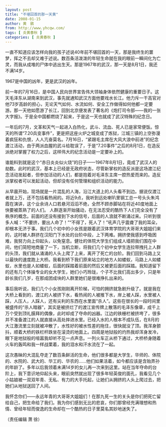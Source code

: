 ```yaml
---
layout: post
title: "不堪回首的那一天黄"
date: 2008-01-15
author: 黄　鹂
from: http://www.yhcqw.com/
tags: [ 炎黄春秋 ]
categories: [ 炎黄春秋 ]
---
```





一直不知道应该怎样向我的孩子述说40年前不堪回首的一天，那是我终生的噩梦，挥之不去却又难于述说。数百条活泼泼的年轻生命就在我的眼前一瞬间化为亡灵，而我从成堆的尸体中逃出生天。那是1967年的武汉，那一天是8月1日，我还不满14岁。

1967是中国的凶年，更是武汉的凶年。


前一年的7月16日，是中国人民向世界宣告伟大领袖身体依然健康的重要日子。这天毛泽东从湖南来到武汉，事先就通知武汉方面他要戏水长江。他力斥一干高官对他73岁高龄的担心，无论天气如何、水流如何、安全工作做得如何他都一定要游。那一天他如愿游了长江，回到北京便发表了著名的《炮打司令部——我的一张大字报》。于是全中国都燃烧了起来，于是这一天也就成了武汉特殊的纪念日。


一年后的7月，文革和天气一起进入白热化，武斗、流血、死人已是家常便饭。惊天的所谓“7.20兵变事件”，更是把这座火炉之城变成了炼狱，江城三镇的上空弥漫着疯狂和仇恨，人人亢奋莫名。7月16日，“紧跟毛主席在大风大浪中前进”的纪念渡江活动，由于两派血腥的武斗给耽误了，于是“7.20事件”之后的8月1日，在造反派绝对掌握了权力之后，这样伟大的纪念活动是一定要补上的。


谁能料到就是这个“赤日炎炎似火烧”的日子——1967年8月1日，竟成了武汉人的劫数。此时的武汉，基本上已经是无政府状态，尽管新掌权的造反派是这场渡江纪念活动发起者，但参加活动的人们，都是抱着对毛泽东主席一腔热爱而来的。造反派掌权者可以发起活动，但却没有任何管理和组织活动的能力。


从早晨开始，现场就是一片混乱的人海，沿江大道上的人头看不到边。据说仅渡江者就上万，还不包括看热闹的。将近9点，我听到远处喇叭里钢工总一号头头朱鸿霞在演讲，这个业余诗人口若悬河滔滔不绝，全然不顾赤脚站在将近40度地面上快要被蒸熟了的人们。 
人群逐渐开始骚动，在无法忍受的酷热下人们完全没有了秩序的概念。前面的还没有接到下水的信号，后面的人浪就不断涌过来。只听到很多人喊：“不要挤，要出人命了！”“不得了，死人了！”吼声几乎震聋了我的耳朵，却根本无济于事。我们几个初中的小女孩是跟着武汉体育学院的大哥哥大姐姐们来的，这时被人群挤在汉阳门下水处的台阶中段，上下两难。拥挤使我感到呼吸困难，我努力向上仰起头，以免窒息。健壮的体院大学生们组成人墙把我们围在中间，他们简短地商量了一下，当机立断，将我们几个初中女学生连拉带拽托上人群的头顶，我们就从涌涌的人头上爬了上来，离开了死亡的台阶。我们回到马路上又以最快的速度跑上大桥。我看到桥下我们原来站立的地方人如蝼蚁，马路上人如蝼蚁，水里也是人如蝼蚁，后面的踩踏着前面的然后又被更后面的踩踏。我知道留下的还有几个体操专业的女大学生，她们小巧玲珑，个子不比我们高出多少，只是年龄长我们几岁，在那成团成块的人群里她们是很难挣扎出来的。


事后我听说，我们几个小女孩刚刚离开阶梯，可怕的拥挤就急剧升级了。就是我在大桥上看到的，渡江的人被挤下水，看热闹的人被推下水，岸上被人踩，水里被人踩，人压人，人踩人，还有尖利的东西在水里面“杀人”。这些在很长的一段时间里被盛传的“杀人暗器”，其实是被挤烂了的渡江宣传牌上散落的毛泽东像章，成千上万个受到顶礼膜拜的偶像，此时却成了夺命的凶器。江边的铁栅栏被挤垮了，很多并不准备渡江的人就直接从高处摔进水里。已经入水的人根本不成队伍，在8月的大江激流里立刻就被冲散了，水性好的被水性差的拖住，很快就没了顶。我浑身颤抖，顺着大桥的铁栏杆跌坐在滚烫的地面上。四周是地狱般的灼热我却浑身发冷，眼下是地狱般的喧嚣我却听不见一点声息。一列火车正从桥下通过，大桥桥身随着火车的轰鸣和我一样战栗着，我的泪水和汗水流在了一起。


这次愚昧的大混乱夺走了数百条鲜活的生命，他们很多都是大学生，华师的、体院的、水院的、武大的、华工的、华农的……他们如果活着，如今都应该是含贻弄孙的年龄了。多年以后我领着未满14岁的女儿再一次来到这里。站在当年夺命的台阶上，我下意识地仰起头来，眼前突然就出现了很多年轻英俊的面孔，我看见几个小姑娘被一双双年青、无私、有力的大手托起，让她们从拥挤的人头上爬过去，把她们从地狱送回了人间。


我怀念你们——永远年青的大哥哥大姐姐们！在那九死一生的关头是你们把死亡留给自己，把生命给了我们。我为你们感到无比的悲哀，你们那曾经充满理想和热情、曾经年轻而俊逸的生命却在一个酷热的日子里莫名其妙地迷失了。

（责任编辑 萧 徐）


